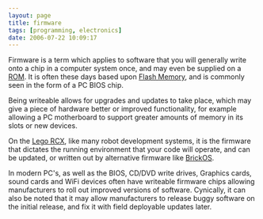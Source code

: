 ```yaml
---
layout: page
title: firmware
tags: [programming, electronics]
date: 2006-07-22 10:09:17
---
```

Firmware is a term which applies to software that you will generally write onto a chip in a computer system once, and may even be supplied on a [ROM](/wiki/rom.html "Read Only Memory"). It is often these days based upon [Flash Memory](/wiki/flash_memory.html "Flash Memory"), and is commonly seen in the form of a PC BIOS chip.

Being writeable allows for upgrades and updates to take place, which may give a piece of hardware better or improved functionality, for example allowing a PC motherboard to support greater amounts of memory in its slots or new devices.

On the [Lego RCX](/wiki/rcx.html "The Lego RCX"), like many robot development systems, it is the firmware that dictates the running environment that your code will operate, and can be updated, or written out by alternative firmware like [BrickOS](/wiki/brickos.html "An entire Embedded OS for the RCX").

In modern PC's, as well as the BIOS, CD/DVD write drives, Graphics cards, sound cards and WiFi devices often have writeable firmware chips allowing manufacturers to roll out improved versions of software. Cynically, it can also be noted that it may allow manufacturers to release buggy software on the initial release, and fix it with field deployable updates later.
